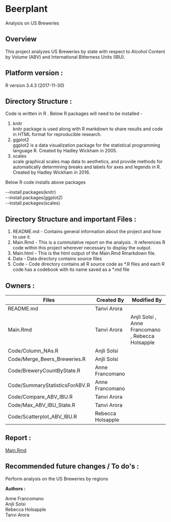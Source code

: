 # Beerplant
Analysis on US Breweries 

## Overview 

This project analyzes US Breweries by state with respect to Alcohol Content by Volume (ABV) and International Bitterness Units (IBU).


## Platform version : 
R version 3.4.3 (2017-11-30) 


## Directory Structure : 
Code is written in R . Below R packages will need to be installed - 
1) knitr \
knitr package is used along with R markdown to share results and code in HTML format for reproducible research. 
2) ggplot2 \
ggplot2 is a data visualization package for the statistical programming language R. Created by Hadley Wickham in 2005.
3) scales \
scale graphical scales map data to aesthetics, and provide methods for automatically determining breaks and labels for axes and legends in R. Created by Hadley Wickham in 2016. 

Below R code installs above packages 

--install.packages(knitr) \
--install.packages(ggplot2) \
--install.packages(scales) 

## Directory Structure  and important Files :
1) README.md - Contains general information about the project and how to use it. 
2) Main.Rmd - This is a cummulative report on the analysis . It references R code within this project wherever necessary to display the output. 
3) Main.html - This is the html output of the Main.Rmd Rmarkdown file.
4) Data - Data directory contains source files 
5) Code - Code directory contains all R source code as *.R files and each R code has a codebook with its name saved as a *.md file


## Owners :
Files                          | Created By        | Modified By
-------------------------------|-------------------|----------------
README.md                      | Tanvi Arora       |
Main.Rmd                       | Tanvi Arora       | Anjli Solsi , Anne Francomano , Rebecca Holsapple
Code/Column_NAs.R              | Anjli Solsi       | 
Code/Merge_Beers_Breweries.R   | Anjli Solsi       |
Code/BreweryCountByState.R     | Anne Francomano   |
Code/SummaryStatisticsForABV.R | Anne Francomano   |
Code/Compare_ABV_IBU.R         | Tanvi Arora       |
Code/Max_ABV_IBU_State.R       | Tanvi Arora       |
Code/Scatterplot_ABV_IBU.R     | Rebecca Holsapple |

## Report :
[Main.Rmd](https://github.com/tanvi-arora/Beerplant/blob/master/Main.Rmd)


## Recommended future changes / To do's :

Perform analysis on the US Breweries by regions 


**Authors :**

Anne Francomano  
Anjli Solsi  
Rebecca Holsapple  
Tanvi Arora  


